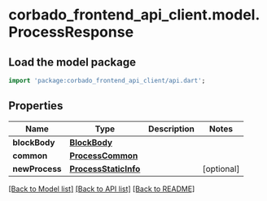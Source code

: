 # corbado_frontend_api_client.model.ProcessResponse

## Load the model package
```dart
import 'package:corbado_frontend_api_client/api.dart';
```

## Properties
Name | Type | Description | Notes
------------ | ------------- | ------------- | -------------
**blockBody** | [**BlockBody**](BlockBody.md) |  | 
**common** | [**ProcessCommon**](ProcessCommon.md) |  | 
**newProcess** | [**ProcessStaticInfo**](ProcessStaticInfo.md) |  | [optional] 

[[Back to Model list]](../README.md#documentation-for-models) [[Back to API list]](../README.md#documentation-for-api-endpoints) [[Back to README]](../README.md)


